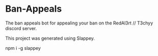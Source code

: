 # Ban-Appeals
The ban appeals bot for appealing your ban on the RedAl3rt // T3chyy discord server.

This project was generated using Slappey.

npm i -g slappey
